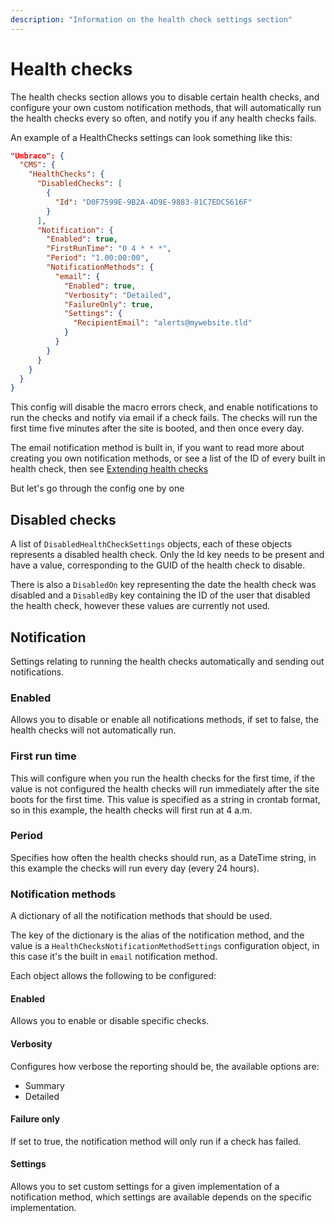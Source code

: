 ```yaml
---
description: "Information on the health check settings section"
---
```


# Health checks

The health checks section allows you to disable certain health checks, and configure your own custom notification methods, that will automatically run the health checks every so often, and notify you if any health checks fails.

An example of a HealthChecks settings can look something like this:

```json
"Umbraco": {
  "CMS": {
    "HealthChecks": {
      "DisabledChecks": [
        {
          "Id": "D0F7599E-9B2A-4D9E-9883-81C7EDC5616F"
        }
      ],
      "Notification": {
        "Enabled": true,
        "FirstRunTime": "0 4 * * *",
        "Period": "1.00:00:00",
        "NotificationMethods": {
          "email": {
            "Enabled": true,
            "Verbosity": "Detailed",
            "FailureOnly": true,
            "Settings": {
              "RecipientEmail": "alerts@mywebsite.tld"
            }
          }
        }
      }
    }
  }
}
```

This config will disable the macro errors check, and enable notifications to run the checks and notify via email if a check fails. The checks will run the first time five minutes after the site is booted, and then once every day.

The email notification method is built in, if you want to read more about creating you own notification methods, or see a list of the ID of every built in health check, then see [Extending health checks](../../extending/health-check/)

But let's go through the config one by one

## Disabled checks

A list of `DisabledHealthCheckSettings` objects, each of these objects represents a disabled health check. Only the Id key needs to be present and have a value, corresponding to the GUID of the health check to disable.

There is also a `DisabledOn` key representing the date the health check was disabled and a `DisabledBy` key containing the ID of the user that disabled the health check, however these values are currently not used.

## Notification

Settings relating to running the health checks automatically and sending out notifications.

### Enabled

Allows you to disable or enable all notifications methods, if set to false, the health checks will not automatically run.

### First run time

This will configure when you run the health checks for the first time, if the value is not configured the health checks will run immediately after the site boots for the first time. This value is specified as a string in crontab format, so in this example, the health checks will first run at 4 a.m.

### Period

Specifies how often the health checks should run, as a DateTime string, in this example the checks will run every day (every 24 hours).

### Notification methods

A dictionary of all the notification methods that should be used.

The key of the dictionary is the alias of the notification method, and the value is a `HealthChecksNotificationMethodSettings` configuration object, in this case it's the built in `email` notification method.

Each object allows the following to be configured:

#### Enabled

Allows you to enable or disable specific checks.

#### Verbosity

Configures how verbose the reporting should be, the available options are:

* Summary
* Detailed

#### Failure only

If set to true, the notification method will only run if a check has failed.

#### Settings

Allows you to set custom settings for a given implementation of a notification method, which settings are available depends on the specific implementation.
